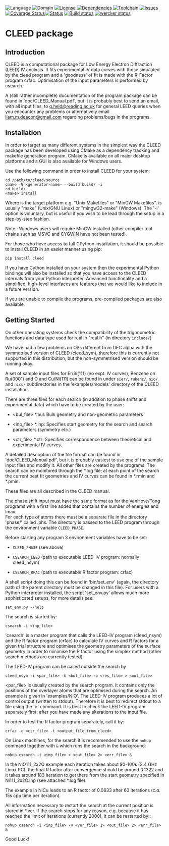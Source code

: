 ![Language](https://img.shields.io/badge/language-c-ff69b4.svg "C programming language")
![Domain](https://img.shields.io/badge/domain-scientific_computing-20B2AA.svg "Scientific Computing")
[![License](http://img.shields.io/badge/license-gpl3-blue.svg "GNU Public License v3.0")](http://www.gnu.org/licenses/gpl-3.0.html)
[![Dependencies](https://img.shields.io/badge/dependencies-libtiff,_blas,_lapack-blue.svg "Dependencies: libTIFF, BLAS, LAPACK")](https://bitbucket.org/cleed/cleed/wiki/)
[![Toolchain](https://img.shields.io/badge/toolchain-gcc,_mingw,_msvc++14.0-blue.svg "Supported toolchains: GCC, MinGW, Visual Studio 2015")](https://bitbucket.org/cleed/cleed/wiki/)
[![Issues](https://img.shields.io/badge/issues-19_open-yellow.svg "Issues")](https://bitbucket.org/cleed/cleed/issues?status=new&status=open)
[![Coverage Status](https://coveralls.io/repos/bitbucket/cleed/cleed/badge.svg)](https://coveralls.io/bitbucket/cleed/cleed)[![Status](https://img.shields.io/badge/status-in_development-yellow.svg "Status: In development")](https://bitbucket.org/cleed/cleed/src/be5e2f37f58bb710e4f3b46b15b85bfaa77bdb5d?at=develop)
[![Build status](https://ci.appveyor.com/api/projects/status/luqbgb6piifcrpae?svg=true)](https://ci.appveyor.com/project/Liam_Deacon/cleed)
[![wercker status](https://app.wercker.com/status/c8b08bd5b20550fad9911f2e52a91c2e/s/master "wercker status")](https://app.wercker.com/project/byKey/c8b08bd5b20550fad9911f2e52a91c2e)

CLEED package
=============

Introduction
------------

CLEED is a computational package for Low Energy Electron Diffraction (LEED) 
IV analysis. It fits experimental IV data curves with those simulated by the 
cleed program and a 'goodness' of fit is made with the R-Factor program 
crfac. Optimisation of the input parameters is performed by csearch.

A (still rather incomplete) documentation of the program package can be found 
in 'doc/CLEED_Manual.pdf', but it is probably best to send an email, with all 
input files, to  <g.held@reading.ac.uk> for general LEED queries when you 
encounter any problems or alternatively email <liam.m.deacon@gmail.com> 
regarding problems/bugs in the programs.

Installation
------------

In order to target as many different systems in the simplest way the CLEED 
package has been developed using CMake as a dependency tracking and makefile 
generation program. CMake is available on all major desktop platforms and a 
GUI is also available for Windows users.

Use the following command in order to install CLEED for your system:

    cd /path/to/cleed/source
    cmake -G <generator-name> --build build/ -i
    cd build/
    <make> install

Where <generator-name> is the target platform e.g. "Unix Makefiles" or "MinGW 
Makefiles". <make> is usually "make" (Unix/GNU Linux) or "mingw32-make" 
(Windows). The '-i' option is voluntary, but is useful if you wish to be lead 
through the setup in a step-by-step fashion.

Note:: Windows users will require MinGW installed (other compiler tool chains 
such as MSVC and CYGWIN have not been tested). 

For those who have access to full CPython installation, it should be 
possible to install CLEED in an easier manner using pip:

    pip install cleed

If you have Cython installed on your system then the experimental Python 
bindings will also be installed so that you have access to the CLEED 
internals from your Python interpreter. Advanced functionality and a 
simplified, high-level interfaces are features that we would like to 
include in a future version.  

If you are unable to compile the programs, pre-compiled packages are 
also available.

Getting Started
---------------

On other operating systems check the compatibility of the trigonometric 
functions and data type used for real in "real.h" (in directory `include/`)

We have had a few problems on OSs different from DEC alpha with the
symmetrised version of CLEED (cleed_sym), therefore this is currently not 
supported in this distribution, but the non-symmetrised version should be 
running okay.

A set of sample input files for Er/Si(111) (no expt. IV curves), Benzene 
on Ru(0001) and O and Cu/Ni(111) can be found in under `sier/`, `rubenz/`, 
`nio/` and `nicu/` subdirectories in the 'examples/models' directory 
of the CLEED installation.
 
There are three files for each search (in addition to phase shifts and 
experimental data) which have to be created by the user:

* <bul_file> *.bul:
Bulk geometry and non-geometric parameters

* <inp_file> *.inp:
Specifies start geometry for the search and search parameters (symmetry etc.)

* <ctr_file> *.ctr:
Specifies correspondence between theoretical and experimental IV curves.

A detailed description of the file format can be found in 'doc/CLEED_Manual.pdf', but it is 
probably easiest to use one of the sample input files and modify it. 
All other files are created by the programs.
The search can be monitored through the *.log file; at each point of the search the 
current best fit geometries and IV curves can be found in *.rmin and *.pmin.

These files are all described in the CLEED manual.

The phase shift input must have the same format as for the VanHove/Tong 
programs with a first line added that contains the number of energies and lmax.  
For each type of atoms there must be a separate file in the directory 'phase/' 
called <atom>.phs. The directory is passed to the LEED program through the 
environment variable `CLEED_PHASE`.

Before starting any program 3 environment variables have to be set:

* `CLEED_PHASE` (see above)

* `CSEARCH_LEED` (path to executable LEED-IV program: normally cleed_nsym)

* `CSEARCH_RFAC` (path to executable R factor program: crfac)

A shell script doing this can be found in 'bin/set_env' (again, the 
directory path of the parent directory must be changed in this file). 
For users with a Python interpreter installed, the script 'set_env.py' 
allows much more sophisticated setups, for more details see:
    
    set_env.py --help

The search is started by:

    csearch -i <inp_file>

'csearch' is a master program that calls the LEED-IV program (cleed_nsym) 
and the R factor program (crfac) to calculate IV curves and R factors for 
a given trial structure and optimises the geometry parameters of the 
surface geometry in order to minimise the R factor using the simplex 
method (other search methods are currently tested).

The LEED-IV program can be called outside the search by

    cleed_nsym -i <par_file> -b <bul_file> -o <res_file> > <out_file>

<par_file> is usually created by the search program. It contains only the
positions of the overlayer atoms that are optimised during the search. 
An example is given in 'examples/NIO'. The LEED-IV program produces a lot 
of control output (written to stdout). Therefore it is best to redirect 
stdout to a file using the '>' command. It is best to check the LEED-IV 
program separately first, after you have made any alterations to the 
input file.

In order to test the R factor program separately, call it by:

    crfac -c <ctr_file> -t <output_file_from_cleed>

On Linux machines, for the search it is recommended to use the `nohup` 
command together with `&` which runs the search in the background:

    nohup csearch -i <inp_file> > <out_file> 2> <err_file> &

In the NiO111_2x2O example each iteration takes about 90-100s 
(2.4 GHz Linux PC), the final R factor after convergence should be 
around 0.1322 and it takes around 183 iteration to get there from 
the start geometry specified in Ni111_2x2O.inp (see attached *.log file).

The example in NiCu leads to an R factor of 0.0633 after 63 
iterations (*c.a.* 15s cpu time per iteration).

All information necessary to restart the search at the current 
position is stored in *.ver. If the search stops for any reason, 
e.g. because it has reached the limit of iterations (currently 2000), 
it can be restarted by::

    nohup csearch -i <inp_file> -v <ver_file> 1> <out_file> 2> <err_file> &

Good Luck!